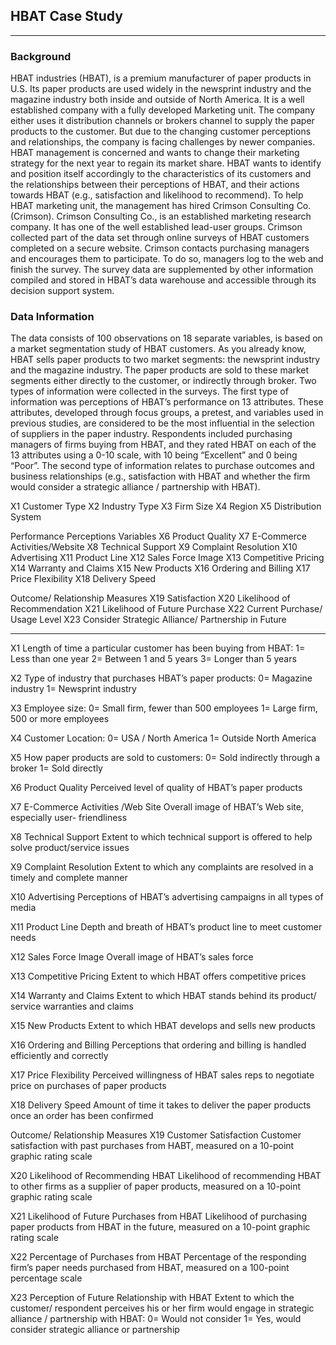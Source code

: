 ## HBAT Case Study
***

### Background
HBAT industries (HBAT), is a premium manufacturer of paper products in U.S. Its paper products are used widely in the newsprint industry and the magazine industry both inside and outside of North America. It is a well established company with a fully developed Marketing unit. The company either uses it distribution channels or brokers channel to supply the paper products to the customer. But due to the changing customer perceptions and relationships, the company is facing challenges by newer companies. HBAT management is concerned and wants to change their marketing strategy for the next year to regain its market share. HBAT wants to identify and position itself accordingly to the characteristics of its customers and the relationships between their perceptions of HBAT, and their actions towards HBAT (e.g., satisfaction and likelihood to recommend).
To help HBAT marketing unit, the management has hired Crimson Consulting Co. (Crimson). Crimson Consulting Co., is an established marketing research company. It has one of the well established lead-user groups. Crimson collected part of the data set through online surveys of HBAT customers completed on a secure website. Crimson contacts purchasing managers and encourages them to participate. To do so, managers log to the web and finish the survey. The survey data are supplemented by other information compiled and stored in HBAT’s data warehouse and accessible through its decision support system.


### Data Information
The data consists of 100 observations on 18 separate variables, is based on a market segmentation study of HBAT customers. As you already know, HBAT sells paper products to two market segments: the newsprint industry and the magazine industry. The paper products are sold to these market segments either directly to the customer, or indirectly through broker.
Two types of information were collected in the surveys. The first type of information was perceptions of HBAT’s performance on 13 attributes. These attributes, developed through focus groups, a pretest, and variables used in previous studies, are considered to be the most influential in the selection of suppliers in the paper industry. Respondents included purchasing managers of firms buying from HBAT, and they rated HBAT on each of the 13 attributes using a 0-10 scale, with 10 being “Excellent” and 0 being “Poor”. The second type of information relates to purchase outcomes and business relationships (e.g., satisfaction with HBAT and whether the firm would consider a strategic alliance / partnership with HBAT).

X1 Customer Type
X2 Industry Type
X3 Firm Size
X4 Region
X5 Distribution System

Performance Perceptions Variables
X6 Product Quality
X7 E-Commerce Activities/Website
X8 Technical Support
X9 Complaint Resolution
X10 Advertising
X11 Product Line
X12 Sales Force Image
X13 Competitive Pricing
X14 Warranty and Claims
X15 New Products
X16 Ordering and Billing
X17 Price Flexibility
X18 Delivery Speed

Outcome/ Relationship Measures
X19 Satisfaction
X20 Likelihood of Recommendation
X21 Likelihood of Future Purchase
X22 Current Purchase/ Usage Level
X23 Consider Strategic Alliance/ Partnership in Future

***

X1 Length of time a particular customer has been buying from HBAT:
1= Less than one year
2= Between 1 and 5 years 3= Longer than 5 years

X2 Type of industry that purchases HBAT’s paper products: 
0= Magazine industry
1= Newsprint industry

X3 Employee size:
0= Small firm, fewer than 500 employees 
1= Large firm, 500 or more employees

X4 Customer Location:
0= USA / North America 
1= Outside North America

X5
How paper products are sold to customers: 
0= Sold indirectly through a broker
1= Sold directly

X6 Product Quality
Perceived level of quality of HBAT’s paper products 

X7 E-Commerce Activities /Web Site
Overall image of HBAT’s Web site, especially user- friendliness

X8 Technical Support
Extent to which technical support is offered to help solve product/service issues

X9 Complaint Resolution
Extent to which any complaints are resolved in a timely and complete manner

X10 Advertising
Perceptions of HBAT’s advertising campaigns in all types of media

X11 Product Line
Depth and breath of HBAT’s product line to meet customer needs

X12 Sales Force Image
Overall image of HBAT’s sales force

X13 Competitive Pricing
Extent to which HBAT offers competitive prices 

X14 Warranty and Claims
Extent to which HBAT stands behind its product/ service warranties and claims

X15 New Products
Extent to which HBAT develops and sells new products

X16 Ordering and Billing
Perceptions that ordering and billing is handled efficiently and correctly

X17 Price Flexibility
Perceived willingness of HBAT sales reps to negotiate price on purchases of paper products

X18 Delivery Speed
Amount of time it takes to deliver the paper products once an order has been confirmed

Outcome/ Relationship Measures
X19 Customer Satisfaction
Customer satisfaction with past purchases from HABT, measured on a 10-point graphic rating scale

X20 Likelihood of Recommending HBAT
Likelihood of recommending HBAT to other firms as a supplier of paper products, measured on a 10-point graphic rating scale

X21 Likelihood of Future Purchases from HBAT
Likelihood of purchasing paper products from HBAT in the future, measured on a 10-point graphic rating scale 

X22 Percentage of Purchases from HBAT
Percentage of the responding firm’s paper needs purchased from HBAT, measured on a 100-point percentage scale

X23 Perception of Future Relationship with HBAT
Extent to which the customer/ respondent perceives his or her firm would engage in strategic alliance / partnership with HBAT:
0= Would not consider
1= Yes, would consider strategic alliance or partnership






 



